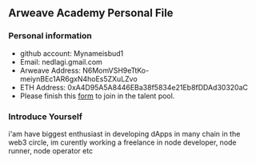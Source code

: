 ## Arweave Academy Personal File

### Personal information

- github account: Mynameisbud1
- Email: nedlagi.gmail.com
- Arweave Address: N6MomVSH9eTtKo-meiynBEc1AR6gxN4hoEs5ZXuLZvo
- ETH Address: 0xA4D95A5A8446EBa38f5834e21Eb8fDDAd30320aC
- Please finish this [form](https://docs.google.com/forms/d/e/1FAIpQLSfWA5fIIcBgmRppm3jNz5vmf9Mai_QMVil-2pO4r7YKn_Zhtw/viewform?usp=sf_link) to join in the talent pool.

### Introduce Yourself
 i'am have biggest enthusiast in developing dApps in many chain in the web3 circle, im curently working a freelance in node developer, node runner, node operator etc

